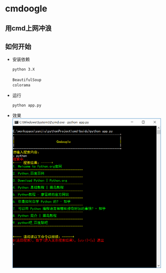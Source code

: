 # cmdoogle
## 用cmd上网冲浪
## 如何开始

* 安装依赖
  ```cmd
  python 3.X
  
  BeautifulSoup
  colorama
  ```
* 运行
  ```cmd
  python app.py
  ```
  
* 效果 
![img](https://github.com/Jon-Millent/cmdoogle/blob/master/20171024114201.png?raw=true)
